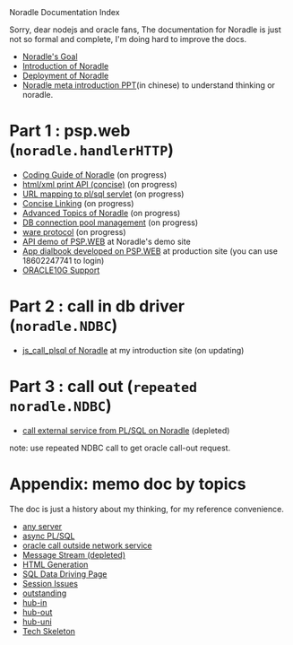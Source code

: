 <script src="header.js"></script>

<div id="title">  Noradle Documentation Index  </div>

Sorry, dear nodejs and oracle fans, The documentation for Noradle is just not so formal and complete,
I'm doing hard to improve the docs.

* [Noradle's Goal](NoradleGoal.html)
* [Introduction of Noradle](introduction.html)
* [Deployment of Noradle](deployment.html)
* [Noradle meta introduction PPT](http://docs.noradle.com/noradle_meta_intro.pptx)(in chinese)
to understand thinking or noradle.

Part 1 : psp.web (`noradle.handlerHTTP`)
==========

* [Coding Guide of Noradle](coding_guide.html) (on progress)
* [html/xml print API (concise)](pg_concise_api.html) (on progress)
* [URL mapping to pl/sql servlet](url_mapping.html) (on progress)
* [Concise Linking](url_link.html) (on progress)
* [Advanced Topics of Noradle](advanced_topics.html) (on progress)
* [DB connection pool management](db_conn_pool_mgm.html) (on progress)
* [ware protocol](ware_protocol.html) (on progress)
* [API demo of PSP.WEB](http://unidialbook.com/demo) at Noradle's demo site
* [App dialbook developed on PSP.WEB](http://unidialbook.com/com) at production site (you can use 18602247741 to
login)
* [ORACLE10G Support](support10g.html)

Part 2 : call in db driver (`noradle.NDBC`)
======

* [js_call_plsql  of Noradle](js_call_plsql.html) at my introduction site (on updating)


Part 3 : call out (`repeated noradle.NDBC`)
======

* [call external service from PL/SQL on Noradle](direct_call_out.html) (depleted)

note: use repeated NDBC call to get oracle call-out request.


Appendix: memo doc by topics
==============================

The doc is just a history about my thinking, for my reference convenience.

* [any server](any_server.html)
* [async PL/SQL](async.html)
* [oracle call outside network service](call_out.html)
* [Message Stream (depleted)](message_stream.html)
* [HTML Generation](html_gen.html)
* [SQL Data Driving Page](sql_driving.html)
* [Session Issues](session.html)
* [outstanding](outstanding.html)
* [hub-in](hub-in.html)
* [hub-out](hub-out.html)
* [hub-uni](hub-uni.html)
* [Tech Skeleton](skeleton.html)

<script src="footer.js"></script>